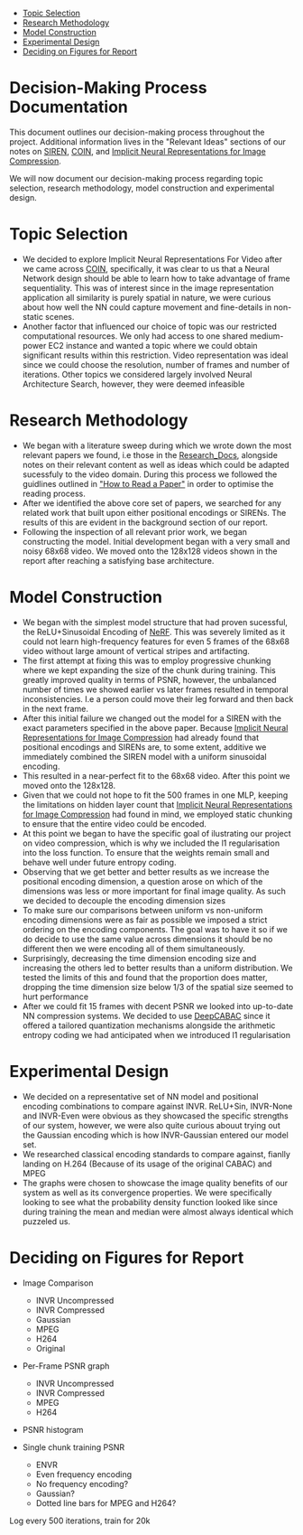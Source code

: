 - [Topic Selection](#topic-selection)
- [Research Methodology](#research-methodology)
- [Model Construction](#model-construction)
- [Experimental Design](#experimental-design)
- [Deciding on Figures for Report](#deciding-on-figures-for-report)

# Decision-Making Process Documentation

This document outlines our decision-making process throughout the project. Additional information lives in the "Relevant Ideas" sections of our notes on [SIREN](Research_Docs/SIREN:%20Implicit%20Neural%20Representations%20with%20Periodic%20Activation%20Functions.md), [COIN](Research_Docs/COIN:%20COmpression%20with%20Implicit%20Neural%20representations.md), and [Implicit Neural Representations for Image Compression](Research_Docs/Implicit%20Neural%20Representations%20for%20Image%20Compression.md). 


We will now document our decision-making process regarding topic selection, research methodology, model construction and experimental design.

# Topic Selection
- We decided to explore Implicit Neural Representations For Video after we came across [COIN](Research_Docs/COIN:%20COmpression%20with%20Implicit%20Neural%20representations.md), specifically, it was clear to us that a Neural Network design should be able to learn how to take advantage of frame sequentiality. This was of interest since in the image representation application all similarity is purely spatial in nature, we were curious about how well the NN could capture movement and fine-details in non-static scenes.
- Another factor that influenced our choice of topic was our restricted computational resources. We only had access to one shared medium-power EC2 instance and wanted a topic where we could obtain significant results within this restriction. Video representation was ideal since we could choose the resolution, number of frames and number of iterations. Other topics we considered largely involved Neural Architecture Search, however, they were deemed infeasible
# Research Methodology
- We began with a literature sweep during which we wrote down the most relevant papers we found, i.e those in the [Research_Docs](Research_Docs/), alongside notes on their relevant content as well as ideas which could be adapted sucessfuly to the video domain. During this process we followed the guidlines outlined in ["How to Read a Paper"](https://dl.acm.org/doi/pdf/10.1145/1273445.1273458) in order to optimise the reading process. 
- After we identified the above core set of papers, we searched for any related work that built upon either positional encodings or SIRENs. The results of this are evident in the background section of our report. 
- Following the inspection of all relevant prior work, we began  constructing the model. Initial development began with a very small and noisy 68x68 video. We moved onto the 128x128 videos shown in the report after reaching a satisfying base architecture.
# Model Construction
- We began with the simplest model structure that had proven sucessful, the ReLU+Sinusoidal Encoding of [NeRF](https://arxiv.org/abs/2003.08934). This was severely limited as it could not learn high-frequency features for even 5 frames of the 68x68 video without large amount of vertical stripes and artifacting.
- The first attempt at fixing this was to employ progressive chunking where we kept expanding the size of the chunk during training. This greatly improved quality in terms of PSNR, however, the unbalanced number of times we showed earlier vs later frames resulted in temporal inconsistencies. I.e a person could move their leg forward and then back in the next frame.
- After this initial failure we changed out the model for a SIREN with the exact parameters specified in the above paper. Because [Implicit Neural Representations for Image Compression](Research_Docs/Implicit%20Neural%20Representations%20for%20Image%20Compression.md) had already found that positional encodings and SIRENs are, to some extent, additive we immediately combined the SIREN model with a uniform sinusoidal encoding.
- This resulted in a near-perfect fit to the 68x68 video. After this point we moved onto the 128x128.
- Given that we could not hope to fit the 500 frames in one MLP, keeping the limitations on hidden layer count that [Implicit Neural Representations for Image Compression](Research_Docs/Implicit%20Neural%20Representations%20for%20Image%20Compression.md) had found in mind, we employed static chunking to ensure that the entire video could be encoded.
- At this point we began to have the specific goal of ilustrating our project on video compression, which is why we included the l1 regularisation into the loss function. To ensure that the weights remain small and behave well under future entropy coding.
- Observing that we get better and better results as we increase the positional encoding dimension, a question arose on which of the dimensions was less or more important for final image quality. As such we decided to decouple the encoding dimension sizes
- To make sure our comparisons between uniform vs non-uniform encoding dimensions were as fair as possible we imposed a strict ordering on the encoding components. The goal was to have it so if we do decide to use the same value across dimensions it should be no different then we were encoding all of them simultaneously.
- Surprisingly, decreasing the time dimension encoding size and increasing the others led to better results than a uniform distribution. We tested the limits of this and found that the proportion does matter, dropping the time dimension size below 1/3 of the spatial size seemed to hurt performance
- After we could fit 15 frames with decent PSNR we looked into up-to-date NN compression systems. We decided to use [DeepCABAC](https://arxiv.org/abs/1905.08318) since it offered a tailored quantization mechanisms alongside the arithmetic entropy coding we had anticipated when we introduced l1 regularisation
# Experimental Design
- We decided on a representative set of NN model and positional encoding combinations to compare against INVR. ReLU+Sin, INVR-None and INVR-Even were obvious as they showcased the specific strengths of our system, however, we were also quite curious abouut trying out the Gaussian encoding which is how INVR-Gaussian entered our model set.
- We researched classical encoding standards to compare against, fianlly landing on H.264 (Because of its usage of the original CABAC) and MPEG
- The graphs were chosen to showcase the image quality benefits of our system as well as its convergence properties. We were specifically looking to see what the probability density function looked like since during training the mean and median were almost always identical which puzzeled us.




# Deciding on Figures for Report
- Image Comparison
	- INVR Uncompressed
	- INVR Compressed
	- Gaussian
	- MPEG
	- H264
	- Original

- Per-Frame PSNR graph
	- INVR Uncompressed
	- INVR Compressed
	- MPEG
	- H264

- PSNR histogram

- Single chunk training PSNR
	- ENVR
	- Even frequency encoding
	- No frequency encoding?
	- Gaussian?
	- Dotted line bars for MPEG and H264?

Log every 500 iterations,  train for 20k
